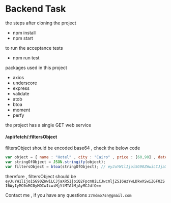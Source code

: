 # Backend Task

the steps after cloning the project
* npm install
* npm start

to run the acceptance tests
* npm run test

packages used in this project
* axios
* underscore
* express
* validate
* atob
* btoa
* moment
* perfy

the project has a single GET web service 
#### /api/fetch/:filtersObject

filtersObject should be encoded base64 , check the below code

```javascript
var object = { name : "Hotel" , city : "Cairo" , price : [60,90] , date : ["20-10-2020" , "26-10-2020"] };
var stringOfObject = JSON.stringify(object);
var filtersObject = btoa(stringOfObject); // eyJuYW1lIjoiSG90ZWwiLCJjaXR5IjoiQ2Fpcm8iLCJwcmljZSI6WzYwLDkwXSwiZGF0ZSI6WyIyMC0xMC0yMDIwIiwiMjYtMTAtMjAyMCJdfQ==
```

therefore , filtersObject should be
`eyJuYW1lIjoiSG90ZWwiLCJjaXR5IjoiQ2Fpcm8iLCJwcmljZSI6WzYwLDkwXSwiZGF0ZSI6WyIyMC0xMC0yMDIwIiwiMjYtMTAtMjAyMCJdfQ==`

Contact me , if you have any questions ``27mdmo7sn@gmail.com``
